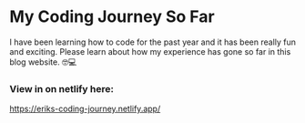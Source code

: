 # My Coding Journey So Far

I have been learning how to code for the past year and it has been really fun and exciting. Please learn about 
how my experience has gone so far in this blog website. 🤓💻

### View in on netlify here:
https://eriks-coding-journey.netlify.app/
